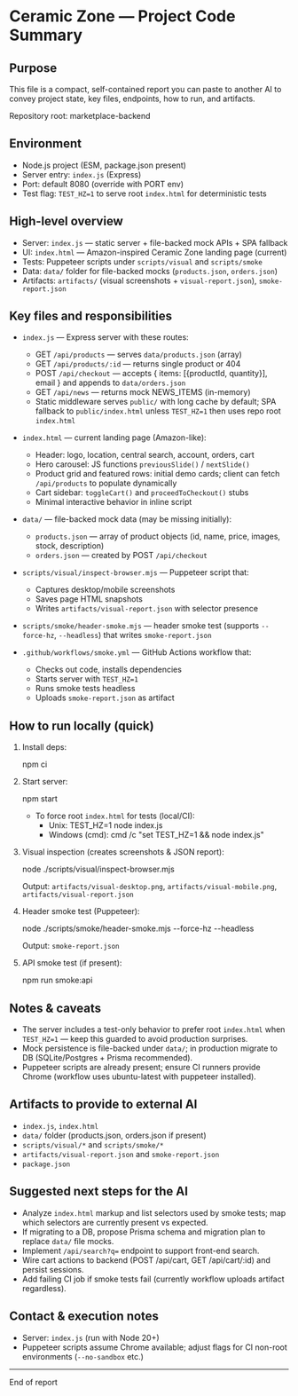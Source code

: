 Ceramic Zone — Project Code Summary
=================================

Purpose
-------
This file is a compact, self-contained report you can paste to another AI to convey project state, key files, endpoints, how to run, and artifacts.

Repository root: marketplace-backend

Environment
-----------
- Node.js project (ESM, package.json present)
- Server entry: `index.js` (Express)
- Port: default 8080 (override with PORT env)
- Test flag: `TEST_HZ=1` to serve root `index.html` for deterministic tests

High-level overview
-------------------
- Server: `index.js` — static server + file-backed mock APIs + SPA fallback
- UI: `index.html` — Amazon-inspired Ceramic Zone landing page (current)
- Tests: Puppeteer scripts under `scripts/visual` and `scripts/smoke`
- Data: `data/` folder for file-backed mocks (`products.json`, `orders.json`)
- Artifacts: `artifacts/` (visual screenshots + `visual-report.json`), `smoke-report.json`

Key files and responsibilities
------------------------------
- `index.js` — Express server with these routes:
  - GET `/api/products` — serves `data/products.json` (array)
  - GET `/api/products/:id` — returns single product or 404
  - POST `/api/checkout` — accepts { items: [{productId, quantity}], email } and appends to `data/orders.json`
  - GET `/api/news` — returns mock NEWS_ITEMS (in-memory)
  - Static middleware serves `public/` with long cache by default; SPA fallback to `public/index.html` unless `TEST_HZ=1` then uses repo root `index.html`

- `index.html` — current landing page (Amazon-like):
  - Header: logo, location, central search, account, orders, cart
  - Hero carousel: JS functions `previousSlide()` / `nextSlide()`
  - Product grid and featured rows: initial demo cards; client can fetch `/api/products` to populate dynamically
  - Cart sidebar: `toggleCart()` and `proceedToCheckout()` stubs
  - Minimal interactive behavior in inline script

- `data/` — file-backed mock data (may be missing initially):
  - `products.json` — array of product objects (id, name, price, images, stock, description)
  - `orders.json` — created by POST `/api/checkout`

- `scripts/visual/inspect-browser.mjs` — Puppeteer script that:
  - Captures desktop/mobile screenshots
  - Saves page HTML snapshots
  - Writes `artifacts/visual-report.json` with selector presence

- `scripts/smoke/header-smoke.mjs` — header smoke test (supports `--force-hz`, `--headless`) that writes `smoke-report.json`

- `.github/workflows/smoke.yml` — GitHub Actions workflow that:
  - Checks out code, installs dependencies
  - Starts server with `TEST_HZ=1`
  - Runs smoke tests headless
  - Uploads `smoke-report.json` as artifact

How to run locally (quick)
--------------------------
1. Install deps:

   npm ci

2. Start server:

   npm start

   - To force root `index.html` for tests (local/CI):
     - Unix: TEST_HZ=1 node index.js
     - Windows (cmd): cmd /c "set TEST_HZ=1 && node index.js"

3. Visual inspection (creates screenshots & JSON report):

   node ./scripts/visual/inspect-browser.mjs

   Output: `artifacts/visual-desktop.png`, `artifacts/visual-mobile.png`, `artifacts/visual-report.json`

4. Header smoke test (Puppeteer):

   node ./scripts/smoke/header-smoke.mjs --force-hz --headless

   Output: `smoke-report.json`

5. API smoke test (if present):

   npm run smoke:api

Notes & caveats
----------------
- The server includes a test-only behavior to prefer root `index.html` when `TEST_HZ=1` — keep this guarded to avoid production surprises.
- Mock persistence is file-backed under `data/`; in production migrate to DB (SQLite/Postgres + Prisma recommended).
- Puppeteer scripts are already present; ensure CI runners provide Chrome (workflow uses ubuntu-latest with puppeteer installed).

Artifacts to provide to external AI
----------------------------------
- `index.js`, `index.html`
- `data/` folder (products.json, orders.json if present)
- `scripts/visual/*` and `scripts/smoke/*`
- `artifacts/visual-report.json` and `smoke-report.json`
- `package.json`

Suggested next steps for the AI
------------------------------
- Analyze `index.html` markup and list selectors used by smoke tests; map which selectors are currently present vs expected.
- If migrating to a DB, propose Prisma schema and migration plan to replace `data/` file mocks.
- Implement `/api/search?q=` endpoint to support front-end search.
- Wire cart actions to backend (POST /api/cart, GET /api/cart/:id) and persist sessions.
- Add failing CI job if smoke tests fail (currently workflow uploads artifact regardless).

Contact & execution notes
-------------------------
- Server: `index.js` (run with Node 20+)
- Puppeteer scripts assume Chrome available; adjust flags for CI non-root environments (`--no-sandbox` etc.)

---
End of report
